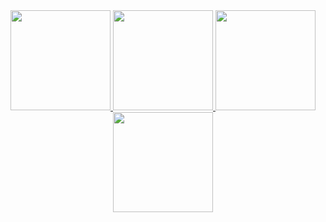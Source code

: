 

<!---
idamiao/idamiao is a ✨ special ✨ repository because its `README.md` (this file) appears on your GitHub profile.
You can click the Preview link to take a look at your changes.
--->
<div align="center">
  <a href="https://github.com/idamiao">
  <img height="160em" src="https://github-readme-stats.vercel.app/api?username=idamiao&show_icons=true&theme=dark&include_all_commits=true&count_private=true"/>
  <img height="160em" src="https://github-readme-stats.vercel.app/api/top-langs/?username=idamiao&layout=compact&langs_count=7&theme=dark"/>
  <img height="160em" src="https://github-readme-stats.vercel.app/api?username=idamiao&show_icons=true&theme=radical&include_all_commits=true&count_private=true"/>
  <img height="160em" src="https://github-readme-stats.vercel.app/api/top-langs/?username=idamiao&layout=compact&langs_count=7&theme=radical"/>

</div>

<div style="display: inline_block"><br>

         
          
